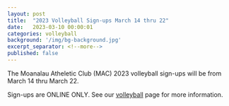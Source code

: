 ```yaml
---
layout: post
title:  "2023 Volleyball Sign-ups March 14 thru 22"
date:   2023-03-10 00:00:01
categories: volleyball
background: '/img/bg-background.jpg'
excerpt_separator: <!--more-->
published: false
---
```

The Moanalau Atheletic Club (MAC) 2023 volleyball sign-ups will be from March 14 thru March 22.

Sign-ups are ONLINE ONLY. See our [volleyball](/volleyball) page for more information.